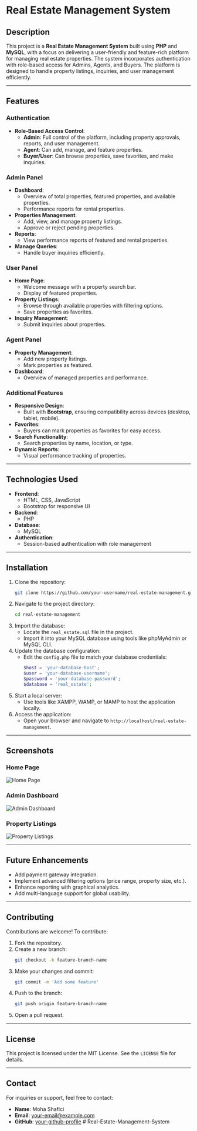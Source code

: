 # Real Estate Management System

## Description
This project is a **Real Estate Management System** built using **PHP** and **MySQL**, with a focus on delivering a user-friendly and feature-rich platform for managing real estate properties. The system incorporates authentication with role-based access for Admins, Agents, and Buyers. The platform is designed to handle property listings, inquiries, and user management efficiently.

---

## Features

### **Authentication**
- **Role-Based Access Control**:
  - **Admin**: Full control of the platform, including property approvals, reports, and user management.
  - **Agent**: Can add, manage, and feature properties.
  - **Buyer/User**: Can browse properties, save favorites, and make inquiries.

### **Admin Panel**
- **Dashboard**:
  - Overview of total properties, featured properties, and available properties.
  - Performance reports for rental properties.
- **Properties Management**:
  - Add, view, and manage property listings.
  - Approve or reject pending properties.
- **Reports**:
  - View performance reports of featured and rental properties.
- **Manage Queries**:
  - Handle buyer inquiries efficiently.

### **User Panel**
- **Home Page**:
  - Welcome message with a property search bar.
  - Display of featured properties.
- **Property Listings**:
  - Browse through available properties with filtering options.
  - Save properties as favorites.
- **Inquiry Management**:
  - Submit inquiries about properties.

### **Agent Panel**
- **Property Management**:
  - Add new property listings.
  - Mark properties as featured.
- **Dashboard**:
  - Overview of managed properties and performance.

### Additional Features
- **Responsive Design**:
  - Built with **Bootstrap**, ensuring compatibility across devices (desktop, tablet, mobile).
- **Favorites**:
  - Buyers can mark properties as favorites for easy access.
- **Search Functionality**:
  - Search properties by name, location, or type.
- **Dynamic Reports**:
  - Visual performance tracking of properties.

---

## Technologies Used
- **Frontend**:
  - HTML, CSS, JavaScript
  - Bootstrap for responsive UI
- **Backend**:
  - PHP
- **Database**:
  - MySQL
- **Authentication**:
  - Session-based authentication with role management

---

## Installation
1. Clone the repository:
   ```bash
   git clone https://github.com/your-username/real-estate-management.git
   ```
2. Navigate to the project directory:
   ```bash
   cd real-estate-management
   ```
3. Import the database:
   - Locate the `real_estate.sql` file in the project.
   - Import it into your MySQL database using tools like phpMyAdmin or MySQL CLI.
4. Update the database configuration:
   - Edit the `config.php` file to match your database credentials:
     ```php
     $host = 'your-database-host';
     $user = 'your-database-username';
     $password = 'your-database-password';
     $database = 'real_estate';
     ```
5. Start a local server:
   - Use tools like XAMPP, WAMP, or MAMP to host the application locally.
6. Access the application:
   - Open your browser and navigate to `http://localhost/real-estate-management`.

---

## Screenshots
### Home Page
![Home Page](path/to/homepage-screenshot.png)

### Admin Dashboard
![Admin Dashboard](path/to/admin-dashboard-screenshot.png)

### Property Listings
![Property Listings](path/to/property-listings-screenshot.png)

---

## Future Enhancements
- Add payment gateway integration.
- Implement advanced filtering options (price range, property size, etc.).
- Enhance reporting with graphical analytics.
- Add multi-language support for global usability.

---

## Contributing
Contributions are welcome! To contribute:
1. Fork the repository.
2. Create a new branch:
   ```bash
   git checkout -b feature-branch-name
   ```
3. Make your changes and commit:
   ```bash
   git commit -m 'Add some feature'
   ```
4. Push to the branch:
   ```bash
   git push origin feature-branch-name
   ```
5. Open a pull request.

---

## License
This project is licensed under the MIT License. See the `LICENSE` file for details.

---

## Contact
For inquiries or support, feel free to contact:
- **Name**: Moha Shafici
- **Email**: your-email@example.com
- **GitHub**: [your-github-profile](https://github.com/your-username)
#   R e a l - E s t a t e - M a n a g e m e n t - S y s t e m  
 